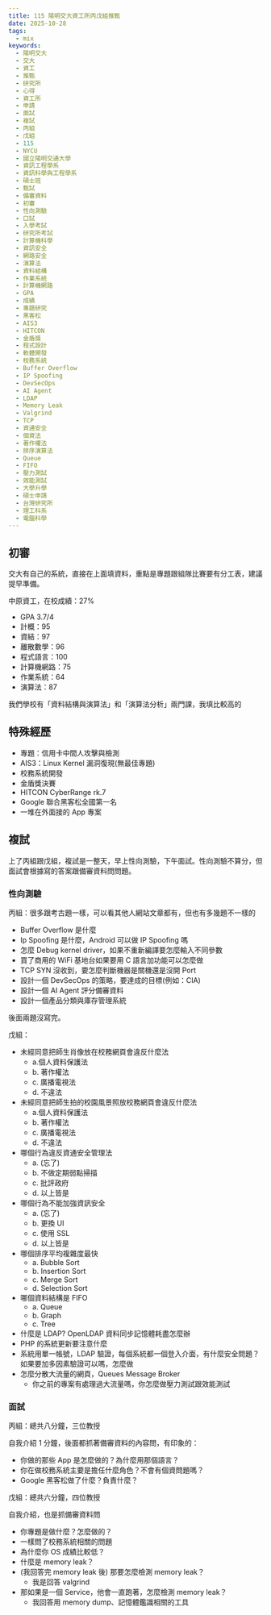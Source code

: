 ```yaml
---
title: 115 陽明交大資工所丙戊組推甄
date: 2025-10-28
tags:
  - mix
keywords:
  - 陽明交大
  - 交大
  - 資工
  - 推甄
  - 研究所
  - 心得
  - 資工所
  - 申請
  - 面試
  - 複試
  - 丙組
  - 戊組
  - 115
  - NYCU
  - 國立陽明交通大學
  - 資訊工程學系
  - 資訊科學與工程學系
  - 碩士班
  - 甄試
  - 備審資料
  - 初審
  - 性向測驗
  - 口試
  - 入學考試
  - 研究所考試
  - 計算機科學
  - 資訊安全
  - 網路安全
  - 演算法
  - 資料結構
  - 作業系統
  - 計算機網路
  - GPA
  - 成績
  - 專題研究
  - 黑客松
  - AIS3
  - HITCON
  - 金盾獎
  - 程式設計
  - 軟體開發
  - 校務系統
  - Buffer Overflow
  - IP Spoofing
  - DevSecOps
  - AI Agent
  - LDAP
  - Memory Leak
  - Valgrind
  - TCP
  - 資通安全
  - 個資法
  - 著作權法
  - 排序演算法
  - Queue
  - FIFO
  - 壓力測試
  - 效能測試
  - 大學升學
  - 碩士申請
  - 台灣研究所
  - 理工科系
  - 電腦科學
---
```


## 初審

交大有自己的系統，直接在上面填資料，重點是專題跟組隊比賽要有分工表，建議提早準備。

中原資工，在校成績：27%

- GPA 3.7/4
- 計概：95
- 資結：97
- 離散數學：96
- 程式語言：100
- 計算機網路：75
- 作業系統：64
- 演算法：87

我們學校有「資料結構與演算法」和「演算法分析」兩門課，我填比較高的

## 特殊經歷

- 專題：信用卡中間人攻擊與檢測
- AIS3：Linux Kernel 漏洞復現(無最佳專題)
- 校務系統開發
- 金盾獎決賽
- HITCON CyberRange rk.7
- Google 聯合黑客松全國第一名
- 一堆在外面接的 App 專案

## 複試

上了丙組跟戊組，複試是一整天，早上性向測驗，下午面試。性向測驗不算分，但面試會根據寫的答案跟備審資料問問題。

### 性向測驗

丙組：很多跟考古題一樣，可以看其他人網站文章都有，但也有多幾題不一樣的

- Buffer Overflow 是什麼
- Ip Spoofing 是什麼，Android 可以做 IP Spoofing 嗎
- 怎麼 Debug kernel driver，如果不重新編譯要怎麼輸入不同參數
- 買了商用的 WiFi 基地台如果要用 C 語言加功能可以怎麼做
- TCP SYN 沒收到，要怎麼判斷機器是關機還是沒開 Port
- 設計一個 DevSecOps 的策略，要達成的目標(例如：CIA)
- 設計一個 AI Agent 評分備審資料
- 設計一個產品分類與庫存管理系統

後面兩題沒寫完。

戊組：

- 未經同意把師生肖像放在校務網頁會違反什麼法
  - a.個人資料保護法
  - b. 著作權法
  - c. 廣播電視法
  - d. 不違法
- 未經同意把師生拍的校園風景照放校務網頁會違反什麼法
  - a.個人資料保護法
  - b. 著作權法
  - c. 廣播電視法
  - d. 不違法
- 哪個行為違反資通安全管理法
  - a. (忘了)
  - b. 不做定期弱點掃描
  - c. 批評政府
  - d. 以上皆是
- 哪個行為不能加強資訊安全
  - a. (忘了)
  - b. 更換 UI
  - c. 使用 SSL
  - d. 以上皆是
- 哪個排序平均複雜度最快
  - a. Bubble Sort
  - b. Insertion Sort
  - c. Merge Sort
  - d. Selection Sort
- 哪個資料結構是 FIFO
  - a. Queue
  - b. Graph
  - c. Tree
- 什麼是 LDAP? OpenLDAP 資料同步記憶體耗盡怎麼辦
- PHP 的系統更新要注意什麼
- 系統用單一帳號，LDAP 驗證，每個系統都一個登入介面，有什麼安全問題？如果要加多因素驗證可以嗎，怎麼做
- 怎麼分散大流量的網頁，Queues Message Broker
  - 你之前的專案有處理過大流量嗎，你怎麼做壓力測試跟效能測試

### 面試

丙組：總共八分鐘，三位教授

自我介紹 1 分鐘，後面都抓著備審資料的內容問，有印象的：

- 你做的那些 App 是怎麼做的？為什麼用那個語言？
- 你在做校務系統主要是擔任什麼角色？不會有個資問題嗎？
- Google 黑客松做了什麼？負責什麼？

戊組：總共六分鐘，四位教授

自我介紹，也是抓備審資料問

- 你專題是做什麼？怎麼做的？
- 一樣問了校務系統相關的問題
- 為什麼你 OS 成績比較低？
- 什麼是 memory leak？
- (我回答完 memory leak 後) 那要怎麼檢測 memory leak？
  - 我是回答 valgrind
- 那如果是一個 Service，他會一直跑著，怎麼檢測 memory leak？
  - 我回答用 memory dump、記憶體鑑識相關的工具
